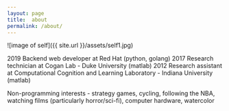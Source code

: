 ```yaml
---
layout: page
title:  about
permalink: /about/
---
```


![image of self]({{ site.url }}/assets/self1.jpg)

2019 Backend web developer at Red Hat (python, golang)
2017 Research technician at Cogan Lab - Duke University (matlab)
2012 Research assistant at Computational Cognition and Learning Laboratory - Indiana University (matlab)

Non-programming interests - strategy games, cycling, following the NBA, watching films (particularly horror/sci-fi), computer hardware, watercolor
